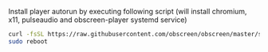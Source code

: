 Install player autorun by executing following script (will install chromium, x11, pulseaudio and obscreen-player systemd service)

```bash
curl -fsSL https://raw.githubusercontent.com/obscreen/obscreen/master/system/client/install-client-player.sh -o /tmp/install-client-player.sh && chmod +x /tmp/install-client-player.sh && sudo /bin/bash /tmp/install-client-player.sh $USER $HOME
sudo reboot
```